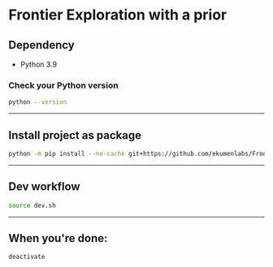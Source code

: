 # Frontier Exploration with a prior

## Dependency

- Python 3.9

### Check your Python version

```sh
python --version
```

---

## Install project as package

```sh
python -m pip install --no-cache git+https://github.com/ekumenlabs/Frontier-Exploration-with-a-prior.git@master
```

---

## Dev workflow

```sh
source dev.sh
```

---


## When you're done:

```sh
deactivate
```

